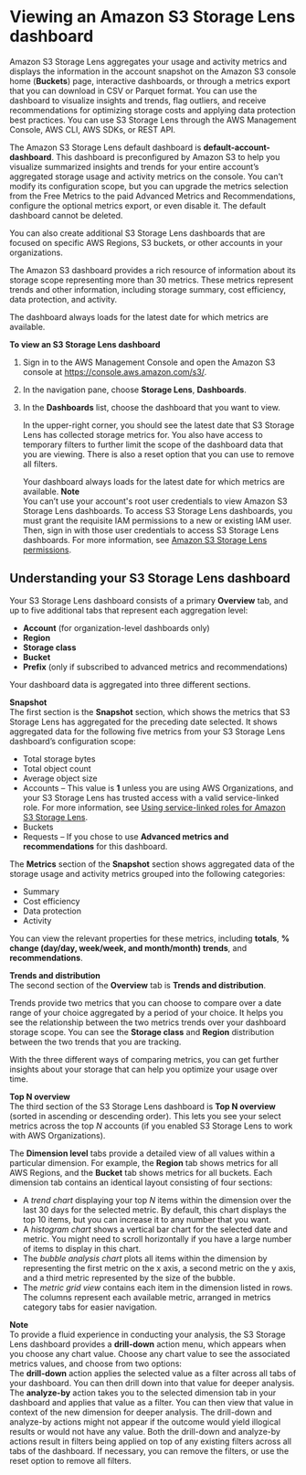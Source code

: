 # Viewing an Amazon S3 Storage Lens dashboard<a name="storage_lens_console_viewing"></a>

Amazon S3 Storage Lens aggregates your usage and activity metrics and displays the information in the account snapshot on the Amazon S3 console home \(**Buckets**\) page, interactive dashboards, or through a metrics export that you can download in CSV or Parquet format\. You can use the dashboard to visualize insights and trends, flag outliers, and receive recommendations for optimizing storage costs and applying data protection best practices\. You can use S3 Storage Lens through the AWS Management Console, AWS CLI, AWS SDKs, or REST API\.

 The Amazon S3 Storage Lens default dashboard is **default\-account\-dashboard**\. This dashboard is preconfigured by Amazon S3 to help you visualize summarized insights and trends for your entire account’s aggregated storage usage and activity metrics on the console\. You can't modify its configuration scope, but you can upgrade the metrics selection from the Free Metrics to the paid Advanced Metrics and Recommendations, configure the optional metrics export, or even disable it\. The default dashboard cannot be deleted\. 

 You can also create additional S3 Storage Lens dashboards that are focused on specific AWS Regions, S3 buckets, or other accounts in your organizations\. 

 The Amazon S3 dashboard provides a rich resource of information about its storage scope representing more than 30 metrics\. These metrics represent trends and other information, including storage summary, cost efficiency, data protection, and activity\.

The dashboard always loads for the latest date for which metrics are available\.

**To view an S3 Storage Lens dashboard**

1. Sign in to the AWS Management Console and open the Amazon S3 console at [https://console\.aws\.amazon\.com/s3/](https://console.aws.amazon.com/s3/)\.

1. In the navigation pane, choose **Storage Lens**, **Dashboards**\.

1. In the **Dashboards** list, choose the dashboard that you want to view\.

   In the upper\-right corner, you should see the latest date that S3 Storage Lens has collected storage metrics for\. You also have access to temporary filters to further limit the scope of the dashboard data that you are viewing\. There is also a reset option that you can use to remove all filters\. 

   Your dashboard always loads for the latest date for which metrics are available\.
**Note**  
You can’t use your account's root user credentials to view Amazon S3 Storage Lens dashboards\. To access S3 Storage Lens dashboards, you must grant the requisite IAM permissions to a new or existing IAM user\. Then, sign in with those user credentials to access S3 Storage Lens dashboards\. For more information, see [Amazon S3 Storage Lens permissions](storage_lens_iam_permissions.md)\.

## Understanding your S3 Storage Lens dashboard<a name="storage_lens_console_viewing_dashboard"></a>

Your S3 Storage Lens dashboard consists of a primary **Overview** tab, and up to five additional tabs that represent each aggregation level:
+ **Account** \(for organization\-level dashboards only\)
+ **Region**
+ **Storage class**
+ **Bucket**
+ **Prefix** \(only if subscribed to advanced metrics and recommendations\)

Your dashboard data is aggregated into three different sections\.

**Snapshot**  
The first section is the **Snapshot** section, which shows the metrics that S3 Storage Lens has aggregated for the preceding date selected\. It shows aggregated data for the following five metrics from your S3 Storage Lens dashboard’s configuration scope:
+ Total storage bytes
+ Total object count
+ Average object size
+  Accounts – This value is **1** unless you are using AWS Organizations, and your S3 Storage Lens has trusted access with a valid service\-linked role\. For more information, see [Using service\-linked roles for Amazon S3 Storage Lens](using-service-linked-roles.md)\. 
+ Buckets
+  Requests – If you chose to use **Advanced metrics and recommendations** for this dashboard\.

The **Metrics** section of the **Snapshot** section shows aggregated data of the storage usage and activity metrics grouped into the following categories:
+ Summary
+ Cost efficiency
+ Data protection
+ Activity

 You can view the relevant properties for these metrics, including **totals**, **% change \(day/day, week/week, and month/month\) trends**, and **recommendations**\.

**Trends and distribution**  
The second section of the **Overview** tab is **Trends and distribution**\.

Trends provide two metrics that you can choose to compare over a date range of your choice aggregated by a period of your choice\. It helps you see the relationship between the two metrics trends over your dashboard storage scope\. You can see the **Storage class** and **Region** distribution between the two trends that you are tracking\.

 With the three different ways of comparing metrics, you can get further insights about your storage that can help you optimize your usage over time\. 

**Top N overview**  
The third section of the S3 Storage Lens dashboard is **Top N overview** \(sorted in ascending or descending order\)\. This lets you see your select metrics across the top *N* accounts \(if you enabled S3 Storage Lens to work with AWS Organizations\)\.

The **Dimension level** tabs provide a detailed view of all values within a particular dimension\. For example, the **Region** tab shows metrics for all AWS Regions, and the **Bucket** tab shows metrics for all buckets\. Each dimension tab contains an identical layout consisting of four sections:
+ A *trend chart* displaying your top *N* items within the dimension over the last 30 days for the selected metric\. By default, this chart displays the top 10 items, but you can increase it to any number that you want\.
+ A *histogram chart* shows a vertical bar chart for the selected date and metric\. You might need to scroll horizontally if you have a large number of items to display in this chart\.
+ The *bubble analysis chart* plots all items within the dimension by representing the first metric on the x axis, a second metric on the y axis, and a third metric represented by the size of the bubble\. 
+ The *metric grid view* contains each item in the dimension listed in rows\. The columns represent each available metric, arranged in metrics category tabs for easier navigation\. 

**Note**  
To provide a fluid experience in conducting your analysis, the S3 Storage Lens dashboard provides a **drill\-down** action menu, which appears when you choose any chart value\. Choose any chart value to see the associated metrics values, and choose from two options:  
The **drill\-down** action applies the selected value as a filter across all tabs of your dashboard\. You can then drill down into that value for deeper analysis\.
The **analyze\-by** action takes you to the selected dimension tab in your dashboard and applies that value as a filter\. You can then view that value in context of the new dimension for deeper analysis\.
The drill\-down and analyze\-by actions might not appear if the outcome would yield illogical results or would not have any value\. Both the drill\-down and analyze\-by actions result in filters being applied on top of any existing filters across all tabs of the dashboard\. If necessary, you can remove the filters, or use the reset option to remove all filters\.
